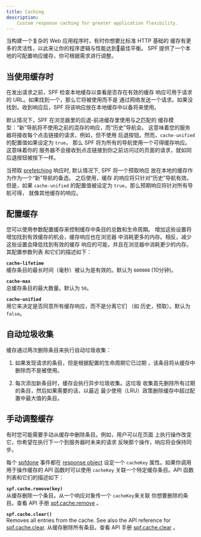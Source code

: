 ```yaml
---
title: Caching
description:
    Custom response caching for greater application flexibility.
---
```


当构建一个复杂的 Web 应用程序时，有时你想要比标准 HTTP 基础的
缓存有更多的灵活性，以此来让你的程序逻辑与性能达到最佳平衡。
SPF 提供了一个本地的可配置响应缓存，你可根据需求进行调整。


## 当使用缓存时

在发出请求之前，SPF 检查本地缓存以查看是否存在有效的缓存
响应可用于请求的 URL。如果找到一个，那么它将被使用而不是
通过网络发送一个请求。如果没找到，收到响应后，SPF
将该响应放在本地缓存中以备将来使用。

默认情况下，SPF 在浏览器里的后退-前进缓存里使用与之匹配的
缓存模型：“新”导航将不使用之前的混存的响应，而“历史”导航会。
这意味着您的服务器将接收每个点击链接的请求，例如，但不使用
后退按钮。然而，`cache-unified`的配置值如果设定为 `true`，
那么 SPF 将为所有的导航使用一个可得缓存响应。这意味着你的
服务器不会接收到点击链接到你之前访问过的页面的请求，就如同
后退按钮被按下一样。

当预取 [prefetching][] 响应时, 默认情况下, SPF 将一个预取响应
放在本地的缓存作为作为一个“新”导航的备选。 之后使用，缓存
的响应将只针对“历史”导航有效。但是，如果 `cache-unified`
的配置值被设定为  `true`，那么预期响应将针对所有导航可得，
就像其他缓存的响应。


## 配置缓存

您可以使用参数配置缓存来控制缓存中条目的总数和生命周期。
增加这些设置将增加找到有效缓存的机会，缓存响应也在浏览器
中消耗更多的内存。相反，减少这些设置会降低找到有效的缓存
响应的可能，并且在浏览器中消耗更少的内存。其配置参数列表
和它们的描述如下：

**`cache-lifetime`**  
缓存条目的最长时间（毫秒）被认为是有效的。默认为 `600000`
(10分钟)。

**`cache-max`**  
总缓存条目的最大数量。默认为 `50`。

**`cache-unified`**  
用它来决定是否同意所有缓存响应，而不是分离它们
（如 历史，预取）。默认为 `false`。

## 自动垃圾收集

缓存通过两次删除条目来执行自动垃圾收集：

1. 如果发现请求的条目，但是根据配置的生命周期它已过期
，该条目将从缓存中删除而不是被使用。

2. 每次添加新条目时，缓存会执行异步垃圾收集。这垃圾
收集首先删除所有过期的条目，然后如果需要的话，以最近
最少使用（LRU）政策删除缓存中超过配置中最大值的条目。


## 手动调整缓存

有时您可能需要手动从缓存中删除条目。例如，用户可以在页面
上执行操作改变它，你希望在执行下一个到服务器时未来的请求
反映那个操作，响应将会保持同步。

每个 [spfdone][] 事件都在 [response object][] 设定一个 `cacheKey`
属性。如果你调用用于操作缓存的 API 函数时可以使用 `cacheKey` 
关联一个特定缓存条目。API 函数列表和它们的描述如下：

**`spf.cache.remove(key)`**  
从缓存删除一个条目。从一个响应对象传一个 `cacheKey`来关联
你想要删除的条目。查看 API 手册 [spf.cache.remove][] 。

**`spf.cache.clear()`**  
Removes all entries from the cache.  See also the API reference
for [spf.cache.clear][].
从缓存删除所有条目。查看 API 手册 [spf.cache.clear][] 。



[prefetching]: ./prefetching.md
[spfdone]: ../events.md#event-descriptions
[response object]: ../../api.md#spf.singleresponse
[spf.cache.remove]: ../../api.md#spf.cache.remove
[spf.cache.clear]: ../../api.md#spf.cache.clear
